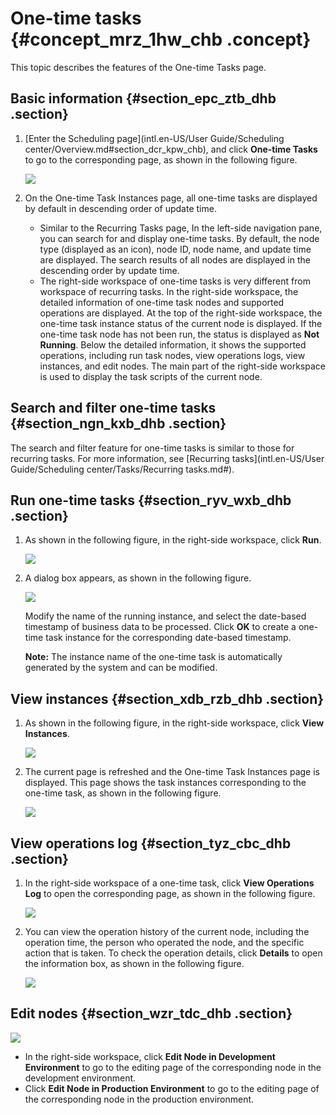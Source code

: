 # One-time tasks {#concept_mrz_1hw_chb .concept}

This topic describes the features of the One-time Tasks page.

## Basic information {#section_epc_ztb_dhb .section}

1.  [Enter the Scheduling page](intl.en-US/User Guide/Scheduling center/Overview.md#section_dcr_kpw_chb), and click **One-time Tasks** to go to the corresponding page, as shown in the following figure.

    ![](http://static-aliyun-doc.oss-cn-hangzhou.aliyuncs.com/assets/img/139464/156134686540930_en-US.png)

2.  On the One-time Task Instances page, all one-time tasks are displayed by default in descending order of update time.
    -   Similar to the Recurring Tasks page, In the left-side navigation pane, you can search for and display one-time tasks. By default, the node type \(displayed as an icon\), node ID, node name, and update time are displayed. The search results of all nodes are displayed in the descending order by update time.
    -   The right-side workspace of one-time tasks is very different from workspace of recurring tasks. In the right-side workspace, the detailed information of one-time task nodes and supported operations are displayed. At the top of the right-side workspace, the one-time task instance status of the current node is displayed. If the one-time task node has not been run, the status is displayed as **Not Running**. Below the detailed information, it shows the supported operations, including run task nodes, view operations logs, view instances, and edit nodes. The main part of the right-side workspace is used to display the task scripts of the current node.

## Search and filter one-time tasks {#section_ngn_kxb_dhb .section}

The search and filter feature for one-time tasks is similar to those for recurring tasks. For more information, see [Recurring tasks](intl.en-US/User Guide/Scheduling center/Tasks/Recurring tasks.md#).

## Run one-time tasks {#section_ryv_wxb_dhb .section}

1.  As shown in the following figure, in the right-side workspace, click **Run**.

    ![](http://static-aliyun-doc.oss-cn-hangzhou.aliyuncs.com/assets/img/139464/156134686540931_en-US.png)

2.  A dialog box appears, as shown in the following figure.

    ![](http://static-aliyun-doc.oss-cn-hangzhou.aliyuncs.com/assets/img/139464/156134686540933_en-US.png)

    Modify the name of the running instance, and select the date-based timestamp of business data to be processed. Click **OK** to create a one-time task instance for the corresponding date-based timestamp.

    **Note:** The instance name of the one-time task is automatically generated by the system and can be modified.


## View instances {#section_xdb_rzb_dhb .section}

1.  As shown in the following figure, in the right-side workspace, click **View Instances**.

    ![](http://static-aliyun-doc.oss-cn-hangzhou.aliyuncs.com/assets/img/139464/156134686640934_en-US.png)

2.  The current page is refreshed and the One-time Task Instances page is displayed. This page shows the task instances corresponding to the one-time task, as shown in the following figure.

    ![](http://static-aliyun-doc.oss-cn-hangzhou.aliyuncs.com/assets/img/139464/156134686640935_en-US.png)


## View operations log {#section_tyz_cbc_dhb .section}

1.  In the right-side workspace of a one-time task, click **View Operations Log** to open the corresponding page, as shown in the following figure.

    ![](http://static-aliyun-doc.oss-cn-hangzhou.aliyuncs.com/assets/img/139464/156134686640936_en-US.png)

2.  You can view the operation history of the current node, including the operation time, the person who operated the node, and the specific action that is taken. To check the operation details, click **Details** to open the information box, as shown in the following figure.

    ![](http://static-aliyun-doc.oss-cn-hangzhou.aliyuncs.com/assets/img/139464/156134686640937_en-US.png)


## Edit nodes {#section_wzr_tdc_dhb .section}

![](http://static-aliyun-doc.oss-cn-hangzhou.aliyuncs.com/assets/img/139464/156134686640938_en-US.png)

-   In the right-side workspace, click **Edit Node in Development Environment** to go to the editing page of the corresponding node in the development environment.
-   Click **Edit Node in Production Environment** to go to the editing page of the corresponding node in the production environment.

